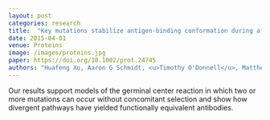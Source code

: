 ```yaml
---
layout: post
categories: research
title:  "Key mutations stabilize antigen-binding conformation during affinity maturation of a broadly neutralizing influenza antibody lineage"
date: 2015-04-01
venue: Proteins
image: /images/proteins.jpg
paper: https://doi.org/10.1002/prot.24745
authors: "Huafeng Xu, Aaron G Schmidt, <u>Timothy O'Donnell</u>, Matthew D Therkelsen, Thomas B Kepler, M Anthony Moody, Barton F Haynes, Hua-Xin Liao, Stephen C Harrison, David E Shaw"
---
```

Our results support models of the germinal center reaction in which two or more
mutations can occur without concomitant selection and show how divergent
pathways have yielded functionally equivalent antibodies.
